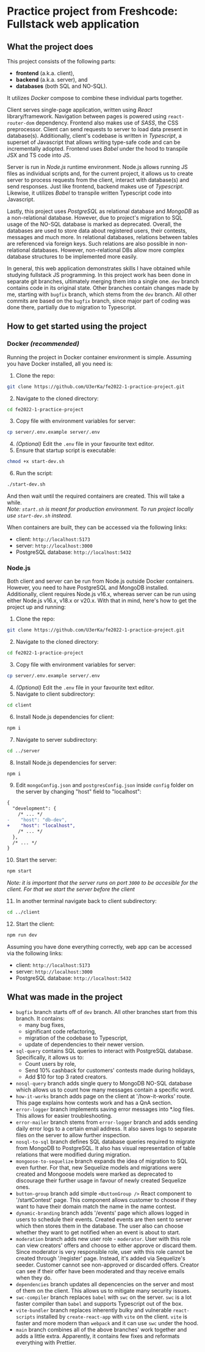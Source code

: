 # Practice project from Freshcode: Fullstack web application

## What the project does

This project consists of the following parts:

- **frontend** (a.k.a. client),
- **backend** (a.k.a. server), and
- **databases** (both SQL and NO-SQL).

It utilizes *Docker* compose to combine these individual parts together.

Client serves single-page application, written using *React* library/framework. Navigation between pages is powered using `react-router-dom` dependency. Frontend also makes use of *SASS*, the CSS preprocessor. Client can send requests to server to load data present in database(s). Additionally, client's codebase is written in *Typescript*, a superset of Javascript that allows writing type-safe code and can be incrementally adopted. Frontend uses *Babel* under the hood to transpile JSX and TS code into JS.

Server is run in *Node.js* runtime environment. Node.js allows running JS files as individual scripts and, for the current project, it allows us to create server to process requests from the client, interact with database(s) and send responses. Just like frontend, backend makes use of *Typescript*. Likewise, it utilizes *Babel* to transpile written Typescript code into Javascript.

Lastly, this project uses *PostgreSQL* as relational database and *MongoDB* as a non-relational database. However, due to project's migration to SQL usage of the NO-SQL database is marked as deprecated. Overall, the databases are used to store data about registered users, their contests, messages and much more. In relational databases, relations between tables are referenced via foreign keys. Such relations are also possible in non-relational databases. However, non-relational DBs allow more complex database structures to be implemented more easily.

In general, this web application demonstrates skills I have obtained while studying fullstack JS programming. In this project work has been done in separate git branches, ultimately merging them into a single one. `dev` branch contains code in its original state. Other branches contain changes made by me, starting with `bugfix` branch, which stems from the `dev` branch. All other commits are based on the `bugfix` branch, since major part of coding was done there, partially due to migration to Typescript.

## How to get started using the project

### Docker *(recommended)*

Running the project in Docker container environment is simple. Assuming you have Docker installed, all you need is:

1. Clone the repo:

```bash
git clone https://github.com/U3erKa/fe2022-1-practice-project.git
```

2. Navigate to the cloned directory:

```bash
cd fe2022-1-practice-project
```

3. Copy file with environment variables for server:

```bash
cp server/.env.example server/.env
```

4. *(Optional)* Edit the `.env` file in your favourite text editor.
5. Ensure that startup script is executable:

```bash
chmod +x start-dev.sh
```

6. Run the script:

```bash
./start-dev.sh
```

And then wait until the required containers are created. This will take a while.\
*Note: `start.sh` is meant for production environment. To run project locally use `start-dev.sh` instead.*

When containers are built, they can be accessed via the following links:

- client: `http://localhost:5173`
- server: `http://localhost:3000`
- PostgreSQL database: `http://localhost:5432`

### Node.js

Both client and server can be run from Node.js outside Docker containers. However, you need to have PostgreSQL and MongoDB installed. Additionally, client requires Node.js v16.x, whereas server can be run using either Node.js v16.x, v18.x or v20.x. With that in mind, here's how to get the project up and running:

1. Clone the repo:

```bash
git clone https://github.com/U3erKa/fe2022-1-practice-project.git
```

2. Navigate to the cloned directory:

```bash
cd fe2022-1-practice-project
```

3. Copy file with environment variables for server:

```bash
cp server/.env.example server/.env
```

4. *(Optional)* Edit the `.env` file in your favourite text editor.
5. Navigate to client subdirectory:

```bash
cd client
```

6. Install Node.js dependencies for client:

```bash
npm i
```

7. Navigate to server subdirectory:

```bash
cd ../server
```

8. Install Node.js dependencies for server:

```bash
npm i
```

9. Edit `mongoConfig.json` and `postgresConfig.json` inside `config` folder on the server by changing "host" field to "localhost":

```diff
{
  "development": {
    /* ... */
-    "host": "db-dev",
+    "host": "localhost",
    /* ... */
  },
  /* ... */
}
```

10. Start the server:

```bash
npm start
```

*Note: it is important that the server runs on port `3000` to be accesible for the client. For that we start the server before the client*

11. In another terminal navigate back to client subdirectory:

```bash
cd ../client
```

12. Start the client:

```bash
npm run dev
```

Assuming you have done everything correctly, web app can be accessed via the following links:

- client: `http://localhost:5173`
- server: `http://localhost:3000`
- PostgreSQL database: `http://localhost:5432`

## What was made in the project

- `bugfix` branch starts off of `dev` branch. All other branches start from this branch. It contains:
  - many bug fixes,
  - significant code refactoring,
  - migration of the codebase to Typescript,
  - update of dependencies to their newer version.
- `sql-query` contains SQL queries to interact with PostgreSQL database. Specifically, it allows us to:
  - Count users by role,
  - Send 10% cashback for customers' contests made during holidays,
  - Add $10 for top 3 rated creators.
- `nosql-query` branch adds single query to MongoDB NO-SQL database which allows us to count how many messages contain a specific word.
- `how-it-works` branch adds page on the client at '/how-it-works' route. This page explains how contests work and has a QnA section.
- `error-logger` branch implements saving error messages into *.log files. This allows for easier troubleshooting.
- `error-mailer` branch stems from `error-logger` branch and adds sending daily error logs to a certain email address. It also saves logs to separate files on the server to allow further inspection.
- `nosql-to-sql` branch defines SQL database queries required to migrate from MongoDB to PostgreSQL. It also has visual representation of table relations that were modified during migration.
- `mongoose-to-sequelize` branch expands the idea of migration to SQL even further. For that, new Sequelize models and migrations were created and Mongoose models were marked as deprecated to discourage their further usage in favour of newly created Sequelize ones.
- `button-group` branch add simple `<ButtonGroup />` React component to '/startContest' page. This component allows customer to choose if they want to have their domain match the name in the name contest.
- `dynamic-branding` branch adds '/events' page which allows logged in users to schedule their events. Created events are then sent to server which then stores them in the database. The user also can choose whether they want to get notified when an event is about to start.
- `moderation` branch adds new user role - `moderator`. User with this role can view creators' offers and choose to either approve or discard them. Since moderator is very responsible role, user with this role cannot be created through '/register' page. Instead, it's added via Sequelize's seeder. Customer cannot see non-approved or discarded offers. Creator can see if their offer have been moderated and thay receive emails when they do.
- `dependencies` branch updates all depencencies on the server and most of them on the client. This allows us to mitigate many security issues.
- `swc-compiler` branch replaces `babel` with `swc` on the server. `swc` is a lot faster compiler than `babel` and supports Typescript out of the box.
- `vite-bundler` branch replaces inherently bulky and vulnerable `react-scripts` installed by `create-react-app` with `vite` on the client. `vite` is faster and more modern than `webpack` and it can use `swc` under the hood.
- `main` branch combines all of the above branches' work together and adds a little extra. Apparently, it contains few fixes and reformats everything with Prettier.
